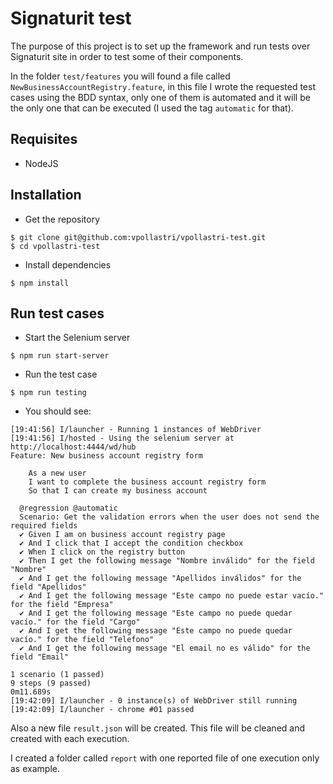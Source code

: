 # Signaturit test

The purpose of this project is to set up the framework and run tests over Signaturit site in order to test some of their components.

In the folder `test/features` you will found a file called `NewBusinessAccountRegistry.feature`, in this file I wrote the requested test cases using the BDD syntax, only one of them is automated and it will be the only one that can be executed (I used the tag `automatic` for that). 

## Requisites
- NodeJS 

## Installation
- Get the repository
```
$ git clone git@github.com:vpollastri/vpollastri-test.git
$ cd vpollastri-test
```
- Install dependencies
```
$ npm install
```

## Run test cases
- Start the Selenium server
```
$ npm run start-server
```
- Run the test case
```
$ npm run testing
```
- You should see:
```
[19:41:56] I/launcher - Running 1 instances of WebDriver
[19:41:56] I/hosted - Using the selenium server at http://localhost:4444/wd/hub
Feature: New business account registry form

    As a new user
    I want to complete the business account registry form
    So that I can create my business account

  @regression @automatic
  Scenario: Get the validation errors when the user does not send the required fields
  ✔ Given I am on business account registry page
  ✔ And I click that I accept the condition checkbox
  ✔ When I click on the registry button
  ✔ Then I get the following message "Nombre inválido" for the field "Nombre"
  ✔ And I get the following message "Apellidos inválidos" for the field "Apellidos"
  ✔ And I get the following message "Este campo no puede estar vacío." for the field "Empresa"
  ✔ And I get the following message "Este campo no puede quedar vacío." for the field "Cargo"
  ✔ And I get the following message "Este campo no puede quedar vacío." for the field "Telefono"
  ✔ And I get the following message "El email no es válido" for the field "Email"

1 scenario (1 passed)
9 steps (9 passed)
0m11.689s
[19:42:09] I/launcher - 0 instance(s) of WebDriver still running
[19:42:09] I/launcher - chrome #01 passed
```
Also a new file `result.json` will be created. This file will be cleaned and created with each execution.

I created a folder called `report` with one reported file of one execution only as example.
